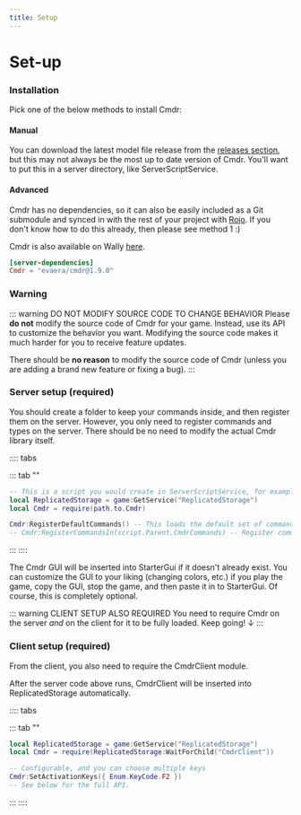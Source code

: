 ```yaml
---
title: Setup
---
```

# Set-up

### Installation
Pick one of the below methods to install Cmdr:

<!-- #### Recommended

The easiest way to get started with Cmdr is to install the [RoStrap Roblox Studio plugin](https://www.roblox.com/library/725884332/RoStrap), open the RoStrap interface in a place, and then install "Cmdr". This will instantly download and build the newest version of Cmdr right from GitHub.

![Installation](https://user-images.githubusercontent.com/2489210/45920094-b27c3f80-be6d-11e8-9105-f358140b5a13.png) -->

#### Manual

You can download the latest model file release from the [releases section](https://github.com/evaera/Cmdr/releases/latest), but this may not always be the most up to date version of Cmdr. You'll want to put this in a server directory, like ServerScriptService.

#### Advanced

Cmdr has no dependencies, so it can also be easily included as a Git submodule and synced in with the rest of your project with [Rojo](https://github.com/LPGhatguy/rojo). If you don't know how to do this already, then please see method 1 :)

Cmdr is also available on Wally [here](https://wally.run/package/evaera/cmdr). 
```toml
[server-dependencies]
Cmdr = "evaera/cmdr@1.9.0"
```

### Warning

::: warning DO NOT MODIFY SOURCE CODE TO CHANGE BEHAVIOR
Please **do not** modify the source code of Cmdr for your game. Instead, use its API to customize the behavior you want. Modifying the source code makes it much harder for you to receive feature updates.

There should be **no reason** to modify the source code of Cmdr (unless you are adding a brand new feature or fixing a bug).
:::

### Server setup (required)

You should create a folder to keep your commands inside, and then register them on the server. However, you only need to register commands and types on the server. There should be no need to modify the actual Cmdr library itself.

:::: tabs
<!-- ::: tab "Using RoStrap"
```lua
-- This is a script you would create in ServerScriptService, for example.
local ReplicatedStorage = game:GetService("ReplicatedStorage")
local Resources = require(ReplicatedStorage:WaitForChild("Resources"))
local Cmdr = Resources:LoadLibrary("Cmdr")

Cmdr:RegisterDefaultCommands() -- This loads the default set of commands that Cmdr comes with. (Optional)
-- Cmdr:RegisterCommandsIn(script.Parent.CmdrCommands) -- Register commands from your own folder. (Optional)
```
::: -->
::: tab ""
```lua
-- This is a script you would create in ServerScriptService, for example.
local ReplicatedStorage = game:GetService("ReplicatedStorage")
local Cmdr = require(path.to.Cmdr)

Cmdr:RegisterDefaultCommands() -- This loads the default set of commands that Cmdr comes with. (Optional)
-- Cmdr:RegisterCommandsIn(script.Parent.CmdrCommands) -- Register commands from your own folder. (Optional)
```
:::
::::

The Cmdr GUI will be inserted into StarterGui if it doesn't already exist. You can customize the GUI to your liking (changing colors, etc.) if you play the game, copy the GUI, stop the game, and then paste it in to StarterGui. Of course, this is completely optional.

::: warning CLIENT SETUP ALSO REQUIRED
You need to require Cmdr on the server *and* on the client for it to be fully loaded. Keep going! ↓
:::

### Client setup (required)

From the client, you also need to require the CmdrClient module.

<!--If not using RoStrap, then--> After the server code above runs, CmdrClient will be inserted into ReplicatedStorage automatically.

:::: tabs
<!-- ::: tab "Using RoStrap"
```lua
local ReplicatedStorage = game:GetService("ReplicatedStorage")
local Resources = require(ReplicatedStorage:WaitForChild("Resources"))
local Cmdr = Resources:LoadLibrary("CmdrClient")

-- Configurable, and you can choose multiple keys
Cmdr:SetActivationKeys({ Enum.KeyCode.F2 })
-- See below for the full API.
```
::: -->
::: tab ""
```lua
local ReplicatedStorage = game:GetService("ReplicatedStorage")
local Cmdr = require(ReplicatedStorage:WaitForChild("CmdrClient"))

-- Configurable, and you can choose multiple keys
Cmdr:SetActivationKeys({ Enum.KeyCode.F2 })
-- See below for the full API.
```
:::
::::

<script>
  export default {
    mounted () {
      this.$nextTick(() => {
        document.querySelectorAll(".tabs-component-tab a").forEach(el => {
          el.addEventListener("click", e => {
            e.preventDefault()
            history.pushState(null, null, el.href)
          })
        })
      })
    }
  }
</script>
